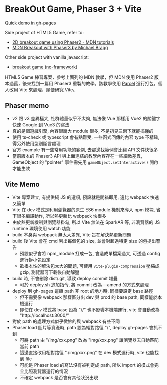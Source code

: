 # BreakOut Game, Phaser 3 + Vite
[Quick demo in gh-pages](https://lastor-chen.github.io/breakout_game_phaser/)

Side project of HTML5 Game, refer to:
- [2D breakout game using Phaser2 - MDN tutorials](https://developer.mozilla.org/en-US/docs/Games/Tutorials/2D_breakout_game_Phaser)
- [MDN Breakout with Phaser3 by Michael Bragg](https://link.medium.com/HAWt8MvPNjb)

Other side project with vanilla javascript:
- [breakout game (no-framework)](https://github.com/Lastor-Chen/breakout_game)

HTML5 Game 練習專案，參考上面列的 MDN 教學，但 MDN 使用 Phaser2 版本過舊，後來找到一篇用 Phaser3 重製的教學。該教學使用 [Parcel](https://parceljs.org/) 進行打包，個人改用 Vite 來處理，順便研究 Vite。

## Phaser memo
- v2 跟 v3 差異極大, 社群體量似乎不太夠, 無法像 Vue 那樣用 Vue2 的關鍵字快速 Google 到 Vue3 的寫法
- 真的是個遊戲引擎, 內容很龐大 module 很多, 不是初見三兩下就能搞懂的
- 使用 ts-check 或 typescript 會有點難受, 一些函式回傳的內容 type 不精確, 得另外使用型別斷言處理
- 官方 example 有一些常用功能的範例, 去那邊找範例會比翻 API 文件快很多
- 當前版本的 Phaser3 API 與上面連結的教學內容存在一些細微差異, GameObject 的 "pointer" 事件需先用 `gameObject.setInteractive()` 開啟才能生效

## Vite Memo
- Vite 專案建立, 有提供純 JS 的選項, 預設就是開箱即用, 遠比 webpack 快速又簡單
- Vite 在 dev 模式是利用瀏覽器的原生 ES6 module 機制來導入 npm 模塊, 省下很多編譯動作, 所以熱更新比 webpack 快很多
- 由於熱更新機制與瀏覽器掛勾, 所以 Vite 無法在 SparkAR 等, 非瀏覽器的 JS runtime 環境使用 watch 功能
- build 本身與 webpack 無太大差異, Vite 旨在解決熱更新問題
- build 後 Vite 會在 cmd 列出每個包的 size, 並會對超過特定 size 的包提出警告
  - 預設似乎會將 npm_module 打成一包, 會造成單檔案過大, 可透過 config 進行拆小包設定
  - 欲根本性的解決包太大的問題, 可使用 `vite-plugin-compression` 壓縮成 gzip, 瀏覽器可下載後自動解壓
- build 時, 不會刪除 dist/.git, 導致 deploy commit 堆疊
  - 可於 deploy.sh 追加指令, 將 commit 改為 --amend 的方式來處理
- deploy 到 gh-pages 這類 path 非 root 的地方時, 同樣要設定 base 路徑
  - 但不需要像 webpack 那樣區分出 dev 與 prod 的 base path, 同樣能於本機運行
  - 即使在 dev 模式將 base 設為 "/<REPO>/" 也不影響本機端運行, vite 會自動改為 "http://localhost:3000/<REPO>"
- 對於 path 的處理方式似乎微妙的與 webpack 有些不同
- Phaser load 圖片等資產時, path 設為絕對路徑 "/", deploy gh-pages 會抓不到
  - 可將 path 由 "/img/xxx.png" 改為 "img/xxx.png" 讓瀏覽器去自動匹配當前 path
  - 這邊直接改用相對路徑 "./img/xxx.png" 在 dev 模式運行時, vite 也能找到 file
  - 可能是 Phaser load 的寫法沒有被判定成 path, 所以 import 的模式會完全比照瀏覽器運行的情況
  - 不確定 webpack 是否會有其他狀況出現